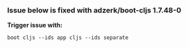 ### Issue below is fixed with adzerk/boot-cljs 1.7.48-0

**Trigger issue with:**
```
boot cljs --ids app cljs --ids separate
```

